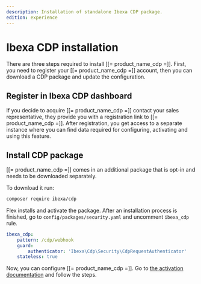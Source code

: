 ```yaml
---
description: Installation of standalone Ibexa CDP package.
edition: experience
---
```


# Ibexa CDP installation

There are three steps required to install [[= product_name_cdp =]].
First, you need to register your [[= product_name_cdp =]] account, then you can download a CDP package and update the configuration. 

## Register in Ibexa CDP dashboard

If you decide to acquire [[= product_name_cdp =]] contact your sales representative,
they provide you with a registration link to [[= product_name_cdp =]].
After registration, you get access to a separate instance
where you can find data required for configuring, activating and using this feature.

## Install CDP package

[[= product_name_cdp =]] comes in an additional package that is opt-in and needs to be downloaded separately.

To download it run:

```bash
composer require ibexa/cdp
```

Flex installs and activate the package.
After an installation process is finished, go to `config/packages/security.yaml`
and uncomment `ibexa_cdp` rule.

```yaml
ibexa_cdp:
    pattern: /cdp/webhook
    guard:
        authenticator: 'Ibexa\Cdp\Security\CdpRequestAuthenticator'
    stateless: true
```

Now, you can configure [[= product_name_cdp =]].
Go to [the activation documentation](cdp_activation.md) and follow the steps.
